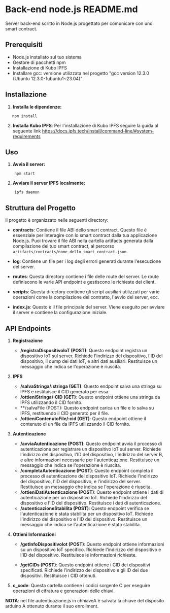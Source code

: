# Back-end node.js README.md 

Server back-end scritto in Node.js progettato per comunicare con uno smart contract.

## Prerequisiti

- Node.js installato sul tuo sistema
- Gestore di pacchetti npm
- Installazione di Kubo IPFS
- Installare gcc: versione utilizzata nel progetto "gcc version 12.3.0 (Ubuntu 12.3.0-1ubuntu1~23.04)"

## Installazione

1. **Installa le dipendenze:**

```shell
   npm install
```

2. **Installa Kubo IPFS**: Per l'installazione di Kubo IPFS seguire la guida al seguente link <https://docs.ipfs.tech/install/command-line/#system-requirements>

## Uso
1. **Avvia il server:**
```shell
    npm start
```
2. **Avviare il server IPFS localmente:**
```shell
    ipfs daemon
```
## Struttura del Progetto

Il progetto è organizzato nelle seguenti directory:

- **contracts**: Contiene il file ABI dello smart contract. Questo file è essenziale per interagire con lo smart contract dalla tua applicazione Node.js. Puoi trovare il file ABI nella cartella artifacts generata dalla compilazione del tuo smart contract, al percorso `artifacts/contracts/nome_dello_smart_contract.json`.

- **log**: Contiene un file per i log degli errori generati durante l'esecuzione del server.
- **routes**: Questa directory contiene i file delle route del server. Le route definiscono le varie API endpoint e gestiscono le richieste dei client.
- **scripts**: Questa directory contiene gli script ausiliari utilizzati per varie operazioni come la compilazione del contratto, l'avvio del server, ecc.
- **index.js**: Questo è il file principale del server. Viene eseguito per avviare il server e contiene la configurazione iniziale.

## API Endpoints
1. **Registrazione**
    - **/registraDispositivoIoT (POST)**: Questo endpoint registra un dispositivo IoT sul server. Richiede l'indirizzo del dispositivo, l'ID del dispositivo, il dump dei dati IoT, e altri dati ausiliari. Restituisce un messaggio che indica se l'operazione è riuscita.

2. **IPFS**
    - **/salvaStringa/:stringa (GET)**: Questo endpoint salva una stringa su IPFS e restituisce il CID generato per essa.
    - **/ottieniStringa/:CID (GET)**: Questo endpoint ottiene una stringa da IPFS utilizzando il CID fornito.
    - **/salvaFile (POST): Questo endpoint carica un file e lo salva su IPFS, restituendo il CID generato per il file.
    - **/ottieniContenutoFile/:cid (GET)**: Questo endpoint ottiene il contenuto di un file da IPFS utilizzando il CID fornito.

3. **Autenticazione**
    - **/avviaAutenticazione (POST)**: Questo endpoint avvia il processo di autenticazione per registrare un dispositivo IoT sul server. Richiede l'indirizzo del dispositivo, l'ID del dispositivo, l'indirizzo del server B, e altre informazioni necessarie per l'autenticazione. Restituisce un messaggio che indica se l'operazione è riuscita.
    - **/completaAutenticazione (POST)**: Questo endpoint completa il processo di autenticazione del dispositivo IoT. Richiede l'indirizzo del dispositivo, l'ID del dispositivo, e l'indirizzo del server. Restituisce un messaggio che indica se l'operazione è riuscita.
    - **/ottieniDatiAutenticazione (POST)**: Questo endpoint ottiene i dati di autenticazione per un dispositivo IoT. Richiede l'indirizzo del dispositivo e l'ID del dispositivo. Restituisce i dati di autenticazione.
    - **/autenticazioneStabilita (POST)**: Questo endpoint verifica se l'autenticazione è stata stabilita per un dispositivo IoT. Richiede l'indirizzo del dispositivo e l'ID del dispositivo. Restituisce un messaggio che indica se l'autenticazione è stata stabilita.

4. **Ottieni Informazioni**
    - **/getInfoDispositivoIot (POST)**: Questo endpoint ottiene informazioni su un dispositivo IoT specifico. Richiede l'indirizzo del dispositivo e l'ID del dispositivo. Restituisce le informazioni richieste.

    - **/getCIDs (POST)**: Questo endpoint ottiene i CID dei dispositivi specificati. Richiede l'indirizzo del dispositivo e gli ID dei due dispositivi. Restituisce i CID ottenuti.

5. **c_code**: Questa cartella contiene i codici sorgente C per eseguire operazioni di cifratura e generazioni delle chiavi.

**NOTA**: nel file autenticazione.js in chhiaveA è salvata la chiave del disposito arduino A ottenuto durante il suo enrollment.
